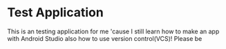 # Test Application
This is an testing application for me 'cause I still learn how to make an app with Android Studio also how to use version control(VCS)!
Please be
